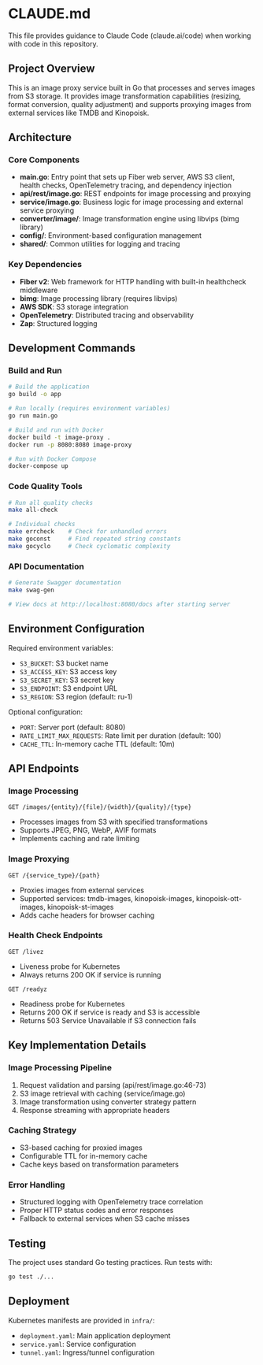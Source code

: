# CLAUDE.md

This file provides guidance to Claude Code (claude.ai/code) when working with code in this repository.

## Project Overview

This is an image proxy service built in Go that processes and serves images from S3 storage. It provides image transformation capabilities (resizing, format conversion, quality adjustment) and supports proxying images from external services like TMDB and Kinopoisk.

## Architecture

### Core Components

- **main.go**: Entry point that sets up Fiber web server, AWS S3 client, health checks, OpenTelemetry tracing, and dependency injection
- **api/rest/image.go**: REST endpoints for image processing and proxying
- **service/image.go**: Business logic for image processing and external service proxying
- **converter/image/**: Image transformation engine using libvips (bimg library)
- **config/**: Environment-based configuration management
- **shared/**: Common utilities for logging and tracing

### Key Dependencies

- **Fiber v2**: Web framework for HTTP handling with built-in healthcheck middleware
- **bimg**: Image processing library (requires libvips)
- **AWS SDK**: S3 storage integration
- **OpenTelemetry**: Distributed tracing and observability
- **Zap**: Structured logging

## Development Commands

### Build and Run

```bash
# Build the application
go build -o app

# Run locally (requires environment variables)
go run main.go

# Build and run with Docker
docker build -t image-proxy .
docker run -p 8080:8080 image-proxy

# Run with Docker Compose
docker-compose up
```

### Code Quality Tools

```bash
# Run all quality checks
make all-check

# Individual checks
make errcheck    # Check for unhandled errors
make goconst     # Find repeated string constants
make gocyclo     # Check cyclomatic complexity
```

### API Documentation

```bash
# Generate Swagger documentation
make swag-gen

# View docs at http://localhost:8080/docs after starting server
```

## Environment Configuration

Required environment variables:
- `S3_BUCKET`: S3 bucket name
- `S3_ACCESS_KEY`: S3 access key
- `S3_SECRET_KEY`: S3 secret key
- `S3_ENDPOINT`: S3 endpoint URL
- `S3_REGION`: S3 region (default: ru-1)

Optional configuration:
- `PORT`: Server port (default: 8080)
- `RATE_LIMIT_MAX_REQUESTS`: Rate limit per duration (default: 100)
- `CACHE_TTL`: In-memory cache TTL (default: 10m)

## API Endpoints

### Image Processing
`GET /images/{entity}/{file}/{width}/{quality}/{type}`
- Processes images from S3 with specified transformations
- Supports JPEG, PNG, WebP, AVIF formats
- Implements caching and rate limiting

### Image Proxying
`GET /{service_type}/{path}`
- Proxies images from external services
- Supported services: tmdb-images, kinopoisk-images, kinopoisk-ott-images, kinopoisk-st-images
- Adds cache headers for browser caching

### Health Check Endpoints
`GET /livez`
- Liveness probe for Kubernetes
- Always returns 200 OK if service is running

`GET /readyz`
- Readiness probe for Kubernetes
- Returns 200 OK if service is ready and S3 is accessible
- Returns 503 Service Unavailable if S3 connection fails

## Key Implementation Details

### Image Processing Pipeline
1. Request validation and parsing (api/rest/image.go:46-73)
2. S3 image retrieval with caching (service/image.go)
3. Image transformation using converter strategy pattern
4. Response streaming with appropriate headers

### Caching Strategy
- S3-based caching for proxied images
- Configurable TTL for in-memory cache
- Cache keys based on transformation parameters

### Error Handling
- Structured logging with OpenTelemetry trace correlation
- Proper HTTP status codes and error responses
- Fallback to external services when S3 cache misses

## Testing

The project uses standard Go testing practices. Run tests with:
```bash
go test ./...
```

## Deployment

Kubernetes manifests are provided in `infra/`:
- `deployment.yaml`: Main application deployment
- `service.yaml`: Service configuration
- `tunnel.yaml`: Ingress/tunnel configuration